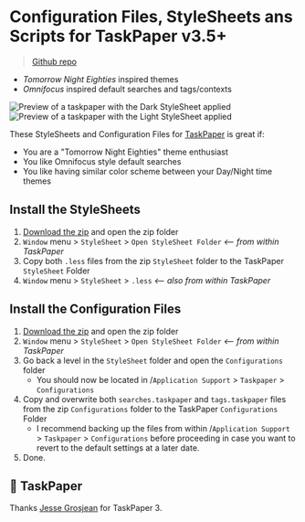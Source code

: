 # Configuration Files, StyleSheets ans Scripts for TaskPaper v3.5+
> [Github repo](https://github.com/drootz/TaskPaperTheme-TomorrowEighties)

* *Tomorrow Night Eighties* inspired themes
* *Omnifocus* inspired default searches and tags/contexts

![Preview of a taskpaper with the Dark StyleSheet applied](https://raw.githubusercontent.com/drootz/TaskPaperTheme-TomorrowEighties/master/preview/dark.png)
![Preview of a taskpaper with the Light StyleSheet applied](https://raw.githubusercontent.com/drootz/TaskPaperTheme-TomorrowEighties/master/preview/light.png)

These StyleSheets and Configuration Files for [TaskPaper](http://www.taskpaper.com) is great if:

* You are a "Tomorrow Night Eighties" theme enthusiast
* You like Omnifocus style default searches
* You like having similar color scheme between your Day/Night time themes

## Install the StyleSheets

1. [Download the zip][download] and open the zip folder
2. `Window` menu > `StyleSheet` > `Open StyleSheet Folder` *<-- from within TaskPaper*
3. Copy both `.less` files from the zip `StyleSheet` folder to the TaskPaper `StyleSheet` Folder
4. `Window` menu > `StyleSheet` > `.less` *<-- also from within TaskPaper*

## Install the Configuration Files

1. [Download the zip][download] and open the zip folder
2. `Window` menu > `StyleSheet` > `Open StyleSheet Folder` *<-- from within TaskPaper*
3. Go back a level in the `StyleSheet` folder and open the `Configurations` folder
    - You should now be located in /`Application Support` > `Taskpaper` > `Configurations`
3. Copy and overwrite both `searches.taskpaper` and `tags.taskpaper` files from the zip `Configurations` folder to the TaskPaper `Configurations` Folder
    - I recommend backing up the files from within /`Application Support` > `Taskpaper` > `Configurations` before proceeding in case you want to revert to the default settings at a later date.
4. Done.

[download]: https://github.com/drootz/TaskPaperTheme-TomorrowEighties/archive/v1.1.zip



## 💙 TaskPaper

Thanks [Jesse Grosjean](http://www.hogbaysoftware.com/about) for TaskPaper 3.
